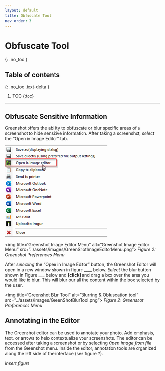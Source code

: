 ```yaml
---
layout: default
title: Obfuscate Tool
nav_order: 3
---
```


# Obfuscate Tool
{: .no_toc }

## Table of contents
{: .no_toc .text-delta }

1. TOC
{:toc}

---

## Obfuscate Sensitive Information
Greenshot offers the ability to obfuscate or blur specific areas of a screenshot to hide sensitive information. After taking a screenshot, _select_ the “Open in Image Editor” tab.

![GreenshotImageEditorMenu](../assets/images/GreenShotImageEditorMenu.png "GreenshotImageEditorMenu.png")


<img title=”Greenshot Image Editor Menu” alt=”Greenshot Image Editor Menu” src=”../assets/images/GreenShotImageEditorMenu.png”> 
_Figure 2: Greenshot Preferences Menu_

After _selecting_ the “Open in Image Editor” button, the Greenshot Editor will open in a new window shown in figure ____ below. _Select_ the blur button shown in Figure ___ below and **[click]** and drag a box over the area you would like to blur. This will blur our all the content within the box selected by the user. 

<img title=”Greenshot Blur Tool” alt=”Blurring & Obfuscation tool” src=”../assets/images/GreenShotBlurTool.png”> 
_Figure 2: Greenshot Preferences Menu_

## Annotating in the Editor
The Greenshot editor can be used to annotate your photo. Add emphasis, text, or arrows to help contextualize your screenshots. The editor can be accessed after taking a screenshot or by selecting *Open image from file* from the Greenshot menu. Inside the editor, annotation tools are organized along the left side of the interface (see figure ?).

*insert figure*
